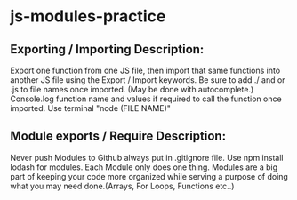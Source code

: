 # js-modules-practice

## Exporting / Importing Description:
Export one function from one JS file, then import that same functions into another JS file using the Export / Import keywords. Be sure to add ./ and or .js to file names once imported. (May be done with autocomplete.)
Console.log function name and values if required to call the function once imported.
Use terminal "node (FILE NAME)"

## Module exports / Require Description:
Never push Modules to Github always put in .gitignore file. Use npm install lodash for modules. Each Module only does one thing. Modules are a big part of keeping your code more organized while serving a purpose of doing what you may need done.(Arrays, For Loops, Functions etc..)


